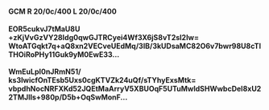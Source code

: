 #### GCM R 20/0c/400 L 20/0c/400
**EOR5cukvJ7tMaU8U**<br/>**+zKjVvGzVY28Idg0qwGJTRCyei4Wf3X6jS8vT2sl2lw=**<br/>**WtoATGqkt7q+aQ8xn2VECveUEdMq/3lB/3kUDsaMC82O6v7bwr98U8cTlTHOiRoPHy11Guk9yM0EwE33...**<br/><br/>
**WmEuLpI0nJRmN51/**<br/>**ks3lwicfOnTEsb5Uxs0cgKTVZk24uQf/sTYhyExsMtk=**<br/>**vbpdhNocNRFXKd52JQEtMaArryV5XBUOqF5UTuMwldSHWwbcDel8xU22TMJlIs+980p/D5b+OqSwMonF...**